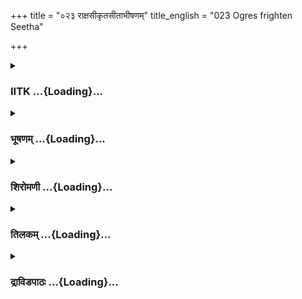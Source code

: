 +++
title = "०२३ राक्षसीकृतसीताभीषणम्"
title_english = "023 Ogres frighten Seetha"

+++
<div caption="श्रीराम-हरिसीताराममूर्ति-घनपाठिभ्यां वचनम्" class="audioEmbed" src="https://archive.org/download/Ramayana-recitation-Sriram-harisItArAmamUrti-Ghanapaati-v2/Kanda_5/Kanda_5_SK-023-Ogres_frighten_Seetha.mp3"></div>

<div class="js_include collapsed" newlevelforh1="3" title="IITK" unfilled url="/purANam/rAmAyaNam/audIchya-pAThaH/iitk/5_sundarakANDam/04-sItA-pIDanam/023_rAxasIkRtasItAbhIShaNam.md">
<details><summary><h3>IITK ...{Loading}...</h3></summary>

The demonesses attempt to convince Sita



#### श्लोकः
##### मूलम्
इत्युक्त्वा मैथिलीं राजा रावणः शत्रुरावणः।  
सन्दिश्य च ततः सर्वा राक्षसीर्निर्जगाम ह॥5.23.1॥

##### शब्दार्थः
राजा king, शत्रुरावणः tormentor of enemies, रावणः Ravana, मैथिलीम् Mythili, इति thus, उक्त्वा having spoken, ततः thereafter, सर्वाः all, राक्षसीः demonesses, सन्दिश्य च having commanded, निर्जगाम departed.

##### आङ्ग्लानुवादः
King Ravana, tormentor of enemies, having thus spoken to Mythili commanded the demonesses and departed.



#### श्लोकः
##### मूलम्
निष्क्रान्ते राक्षसेन्द्रे तु पुनरन्तःपुरं गते।  
राक्षस्यो भीमरूपास्ताः सीतां समभिदुद्रुवुः॥5.23.2॥

##### शब्दार्थः
राक्षसेन्द्रे the lord of demons, निष्क्रान्ते having left, पुनः again, अन्तःपुरम् to the inner chambers, गते gone, भीमरूपाः women of hideous appearance, ताः those, राक्षस्यः demonesses, सीताम् Sita, समभिदुद्रुवुः ran to her.

##### आङ्ग्लानुवादः
As the demon king left for his abode all the demonesses of hideous looks rushed towards Sita and crowded around her.



#### श्लोकः
##### मूलम्
ततः सीतामुपागम्य राक्षस्यः क्रोधमूर्छिताः।  
परं परुषया वाचा वैदेहीमिदमब्रुवन्॥5.23.3॥

##### शब्दार्थः
ततः then, राक्षस्यः demonesses, सीताम् to Sita, उपागम्य went near, क्रोधमूर्छिताः  senses lost in anger, परम् very, परुषया harsh, वाचा words, वैदेहीम् Vaidehi, इदम् thus, अब्रुवन् spoke.

##### आङ्ग्लानुवादः
The demonesses, overcome with anger, approached Sita and harshly saidः



#### श्लोकः
##### मूलम्
पौलस्त्यस्य वरिष्ठस्य रावणस्य महात्मनः।  
दशग्रीवस्य भार्या त्वं सीते न बहुमन्यसे॥5.23.4॥

##### शब्दार्थः
सीते O Sita, पौलस्त्यस्य in Paulastya's, वरिष्ठस्य the distinguished, महात्मनः of the highsouled, दशग्रीवस्य tennecked, रावणस्य Ravana's, भार्यात्वम् to be his wife, न बहुमन्यसे not treating it as a privilege

##### आङ्ग्लानुवादः
'O Sita don't you think it is a privilege to be the  wife of the highsouled, tennecked Ravana, who is the distinguished king of a high family of sage Paulastya?



#### श्लोकः
##### मूलम्
ततस्त्वेकजटा नाम राक्षसी वाक्यमब्रवीत्।  
आमन्त्य्र क्रोधाताम्राक्षी सीतां करतलोदरीम्॥5.23.5॥

##### शब्दार्थः
ततः then, एकजटा नाम called Ekajata, राक्षसी shedemon, क्रोधाताम्राक्षी eyes red with anger, करतलोदरीम् with a belly of the size of the palm, सीताम् Sita, आमन्त्य्र having called, वाक्यम् these words, अब्रवीत् spoke.

##### आङ्ग्लानुवादः
Then Ekajata, a shedemon of hideous looks, eyes red with anger and a belly of the size of the palm said to Sitaः



#### श्लोकः
##### मूलम्
प्रजापतीनां षण्णां तु चतुर्थो यः प्रजापतिः।  
मानसो ब्रह्मणः पुत्रः पुलस्त्य इति विश्रुतः॥5.23.6॥

##### शब्दार्थः
षण्णाम् of the six, प्रजापतीनाम् of Prajapatis, यः he who was, चतुर्थः fourth, प्रजापतिः, ब्रह्मणः Brahma, मानसः born out of mind, पुत्रः a son, पुलस्त्यः Pulastya, इति thus, विश्रुतः very famous.

##### आङ्ग्लानुवादः
'The mindborn son of Brahma is well known as Paulastya. He was the fourth  among the six Prajapatis (Maricha, Atri, Angira, Pulastya, Plaha, Kratu).



#### श्लोकः
##### मूलम्
पुलस्त्यस्य तु तेजस्वी महर्षिर्मानसः सुतः।  
नाम्ना स विश्रवा नाम प्रजापतिसमप्रभः॥5.23.7॥

##### शब्दार्थः
नाम्ना with the name, विश्रवा नाम Vishravas by name, प्रजापतिसमप्रभः equal in splendour to Prajapati, तेजस्वी glorious, सः महर्षिः that sage, पुलस्त्यस्य Pulastya's, मानसः mindborn, सुतः son.

##### आङ्ग्लानुवादः
'This glorious mindborn sage Pulastya's son is the famous Vishrava who, in glory and splendour was equal to Prajapatis.



#### श्लोकः
##### मूलम्
तस्य पुत्रो विशालाक्षि रावणः शत्रुरावणः।  
तस्य त्वं राक्षसेन्द्रस्य भार्या भवितुमर्हसि॥5.23.8॥  
मयोक्तं चारुसर्वाङ्गिः वाक्यं किं नानुमन्यसे।

##### शब्दार्थः
विशालाक्षि a largeeyed lady, शत्रुरावणः a tormentor of enemies, रावणः Ravana, तस्य his, पुत्रः son, त्वम् you, राक्षसेन्द्रस्य lord of demons, तस्य his, भार्या wife, भवितुम् to become, अर्हसि you deserve, चारुसर्वाङ्गि a lady of beautiful limbs, मया by me, उक्तम् spoken, वाक्यम् words, किम् why, नानुमन्यसे  not heeding.

##### आङ्ग्लानुवादः
'O largeeyes lady to become the wife of the lord of demons is a stroke of good luck. You deserve to be one. O lady of beautiful limbs why don't you accept his proposal?'



#### श्लोकः
##### मूलम्
ततो हरिजटा नाम राक्षसी वाक्यमब्रवीत्॥5.23.9॥  
विवर्त्य नयने कोपान्मार्जारसदृशेक्षणा।

##### शब्दार्थः
ततः then, मार्जारसदृशेक्षणा cateyed, हरिजटा नाम called Harijata, राक्षसी ogress, कोपात् with anger, नयने both eyes, विवर्त्य rolling, वाक्यम् these words, अब्रवीत् said.

##### आङ्ग्लानुवादः
Then an ogress called Harijata said this in anger, her cateyes rollingः



#### श्लोकः
##### मूलम्
येन देवास्त्रयस्त्रिंशद्देवराजश्च निर्जिताः॥5.23.10॥  
तस्य त्वं राक्षसेन्द्रस्य भार्या भवितुमर्हसि।

##### शब्दार्थः
येन by him, त्रयस्त्रिंशत् thirtythree, देवाः gods, देवराजश्च Indra, king of the gods, निर्जिताः are conquered, तस्य his, राक्षसेन्द्रस्य of the lord of ogres, त्वम् you, भार्या wife, भवितुम् to become, अर्हसि you ought to be.

##### आङ्ग्लानुवादः
'You ought to be the wife of the lord of ogres who has vanquished thirty three crores of gods including Indra, their king.'



#### श्लोकः
##### मूलम्
ततस्तु प्रघसा नाम राक्षसी क्रोधमूर्छिता॥5.23.11॥  
भर्त्सयन्ती तदा घोरमिदं वचनमब्रवीत्।

##### शब्दार्थः
ततः then, प्रघसा नाम named Praghasa, राक्षसी ogress, क्रोधमूर्छिता overwhelmed with anger, तदा then, भर्त्सयन्ती deriding, घोरम् terrific manner, इदम् these, वचनं तु words also, अब्रवीत् spoke.

##### आङ्ग्लानुवादः
Then an ogress named Praghasa, overwhelmed with anger, deriding Sita said these terrible wordsः



#### श्लोकः
##### मूलम्
वीर्योत्सिक्तस्य शूरस्य सङ्ग्रामेषु निवर्तिनः॥5.23.12॥  
बलिनो वीर्ययुक्तस्य भार्यात्वं किं न लप्स्यसे।

##### शब्दार्थः
वीर्योत्सिक्तस्य Valiant, शूरस्य hero's, सङ्ग्रामेषु in wars, अनिवर्तिनः hero who never retreats, बलिनः powerful, वीर्ययुक्तस्य mighty one, भार्यात्वम् to be a wife, किम् why, न लप्स्यसे not wishing.

##### आङ्ग्लानुवादः
'Why don't you wish to be the wife of such a mighty and powerful king, a valiant hero who has never beaten a retreat in war?



#### श्लोकः
##### मूलम्
प्रियां बहुमतां भार्यां त्यक्त्वा राजा महाबलः॥5.23.13॥  
सर्वासां च महाभागां त्वामुपैष्यति रावणः।

##### शब्दार्थः
राजा king, महाबलः mighty, रावणःRavana, प्रियाम् his dear, बहुमताम् favourrite lady, सर्वासाम् of all, महाभागाम् highly respectable, भार्याम् wife, त्यक्त्वा renouncing, त्वाम् you, उपैष्यति he is desirous

##### आङ्ग्लानुवादः
'Even renouncing his highly respectable,  favourite wife among all, mighty Ravana is prepared to accept you.



#### श्लोकः
##### मूलम्
समृद्धं स्त्रीसहस्रेण नानारत्नोपशोभितम्॥5.23.14॥  
अन्तःपुरं समुत्सृज्य त्वामुपैष्यति रावणः।

##### शब्दार्थः
रावणः Ravana, स्त्रीसहस्रेण with a thousand wives, समृद्धम् rich, नानारत्नोपशोभितम् decorated with many gems, अन्तःपुरम् inner chambers, समुत्सृज्य abandoning, त्वाम् you, उपैष्यति is desiring.

##### आङ्ग्लानुवादः
'Ravana is prepared to abandon a thousand wives in his prosperous harem  decorated with all kinds of gems in order to accept you.'



#### श्लोकः
##### मूलम्
अन्या तु विकटा नाम राक्षसी वाक्यमब्रवीत्॥5.23.15॥  
असकृद्देवता युद्धे नागगन्धर्वदानवाः।  
निर्जिताः समरे येन स ते पार्श्वमुपागतः॥5.23.16॥

##### शब्दार्थः
विकटा नाम called Vikata, अन्या other, राक्षसी तु ogress also, वाक्यम् these words, अब्रवीत् spoke, येन by whom, असकृत् often, युद्धे in war, देवताः gods, समरे in war, नागगन्धर्वदानवाः nagas, gandharvas and demons, निर्जिताः vanquished, सः he, ते your, पार्श्वम् side, आगतः has come to you.

##### आङ्ग्लानुवादः
Another ogress called Vikata said, ' Know that he who has often defeated gods in war and has vanquished nagas, gandharvas and demons has come to you (seeking your favour)'.



#### श्लोकः
##### मूलम्
तस्य सर्वसमृद्धस्य रावणस्य महात्मनः।  
किमद्य राक्षसेन्द्रस्य भार्यात्वं नेच्छसेऽधमे॥5.23.17॥

##### शब्दार्थः
अधमे O foolish woman, सर्वसमृद्धस्य who has abundance of wealth, महात्मनः great self, राक्षसेन्द्रस्य of the lord of ogres, तस्य his, रावणस्य Ravana's, भार्यात्वम् to be wife, अद्य now, किम् why, नेच्छसे do not you desire

##### आङ्ग्लानुवादः
'O foolish woman why don't you seek the wifehood of a glorious king of demons who has abundance of wealth?'



#### श्लोकः
##### मूलम्
ततस्तु दुर्मुखी नाम राक्षसी वाक्यमब्रवीत्।  
यस्य सूर्यो न तपति भीतो यस्य च मारुतः॥5.23.18॥  
न वाति स्मायतापाङ्गे किं त्वं तस्य न तिष्ठसि।

##### शब्दार्थः
ततः then, दुर्मुखी नाम named Durmukhi, राक्षसी ogress, वाक्यम् these words, अब्रवीत् spoke, आयतापाङ्गे lady of long side glaces, यस्य whose, भीतः by fear of whom, सूर्यः Sun, न तपति not scorch, यस्य by whose, भीतः by fear of whom, मारुतः wind, न वाति स्म not blow, तस्य his, त्वम् you, किम् why, न तिष्ठसि not yield

##### आङ्ग्लानुवादः
Then an ogress called Durmukhi said, 'O lady of long sideglances why don't you yield to him, afraid of whom the Sun scorches not and strong winds blow not?



#### श्लोकः
##### मूलम्
पुष्पवृष्टिं च तरवो मुमुचुर्यस्य वै भयात्॥5.23.19॥  
शैलाश्च सुभ्रु पानीयं जलदाश्च यदेच्छति।  
तस्य नैरृतराजस्य राजराजस्य भामिनि ॥5.23.20॥  
किं त्वं न कुरुषे बुद्धिं भार्यार्थे रावणस्य हि।

##### शब्दार्थः
सुभ्रु lady with beautiful eyebrows, भामिनि radiant one, यस्य whose, भयात् fear, तरवः trees, पुष्पवृष्टिम् rain of flowers, मुमुचुः released, यदा whenever, इच्छति wishes, शैलाश्च even mountains, जलदाश्च clouds also, पानीयम् water, नैरृतराजस्य for the king of the  
southwest, Ravana, राजराजस्य king of kings, तस्य his, रावणस्य Ravana's, भार्यार्थे to become his wife, बुद्धिम् mind accepting, त्वम् you, किम् why, न कुरुषे not wishing?

##### आङ्ग्लानुवादः
'O lady of beautiful brows why don't you make up your mind to accept the king of kings, afraid of whom the trees rain flowers, the mountains and clouds release water at his will? Ravana is the king of the southwest, direction Why don't you wish to be his wife?



#### श्लोकः
##### मूलम्
साधु ते तत्त्वतो देवि कथितं साधु भामिनि॥5.23.21॥  
गृहाण सुस्मिते वाक्यमन्यथा न भविष्यसि।

##### शब्दार्थः
सुस्मिते lady with a gentle smile, भामिनि a beautiful lady, देवि queen, तत्त्वतः truly, साधु well, ते you, कथितम् spoken, साधु wishing well, वाक्यम् these words, गृहाण accept, अन्यथा otherwise, न भविष्यसि will not be alive.

##### आङ्ग्लानुवादः
'O beautiful lady with a gentle smile we have tendered good advice to you wishing you well. Accept this advice or else you may not be alive.'  

#### समाप्तिः
 श्रीमद्रामायणे वाल्मीकीय आदिकाव्ये सुन्दरकाण्डे त्रयोविंशस्सर्गः।  
Thus ends the twentythird sarga of Sundarakanda of the holy Ramayana, the first epic composed by sage Valmiki.

</details>
</div>
<div class="js_include collapsed" newlevelforh1="3" title="भूषणम्" unfilled url="/purANam/rAmAyaNam/audIchya-pAThaH/TIkA/bhUShaNa_iitk/5_sundarakANDam/04-sItA-pIDanam/023_rAxasIkRtasItAbhIShaNam.md">
<details><summary><h3>भूषणम् ...{Loading}...</h3></summary>



इत्युक्त्वा मैथिलीं राजा रावणः शत्रुरावणः ।  

संदिश्य च ततः सर्वा राक्षसीर्निर्जगाम ह  ॥  ५।२३।१ ॥   

निष्क्रान्ते राक्षसेन्द्रे तु पुनरन्तःपुरं गते ।  

राक्षस्यो भीमरूपास्ताः सीतां समभिदुद्रुवुः  ॥  ५।२३।२ ॥   

ततः सीतामुपागम्य राक्षस्यः क्रोधमूर्च्छिताः ।  

परं परुषया वाचा वैदेहीमिदमब्रुवन्  ॥  ५।२३।३ ॥   

पौलस्त्यस्य वरिष्ठस्य रावणस्य महात्मनः ।  

दशग्रीवस्य भार्यात्वं सीते न बहु मन्यसे  ॥  ५।२३।५ ॥   

इत्युक्त्वेत्यादि  ॥  ५।२३।१५ ॥   

  

प्रजापतीनां षण्णां तु चतुर्थो यः प्रजापतिः ।  

मानसो ब्रह्मणः पुत्रः पुलस्त्य इति विश्रुतः  ॥  ५।२३।६ ॥   

पुलस्त्यस्य तु तेजस्वी महर्षिर्मानसः सुतः ।  

नाम्ना स विश्रवा नाम प्रजापतिसमप्रभः  ॥  ५।२३।७ ॥   

तस्य पुत्रो विशालाक्षि रावणः शत्रुरावणः ।  

तस्य त्वं राक्षसेन्द्रस्य भार्या भवितुमर्हसि  ॥  ५।२३।८ ॥   

मयोक्तं चारुसर्वाङ्गि वाक्यं किन्नानुमन्यसे ।  

ततो हरिजटा नाम राक्षसी वाक्यमब्रवीत् ।  

विवर्त्य नयने कोपान्मार्जारसदृशेक्षणा  ॥  ५।२३।९ ॥   

येन देवास्त्रयस्त्रिंशद्देवराजश्च निर्जिताः ।  

भर्त्सयन्ती तदा घोरमिदं वचनमब्रवीत्  ॥  ५।२३।१० ॥   

वीर्योत्सिक्तस्य शूरस्य सङ्ग्रामेष्वनिवर्तिनः ।  

बलिनो वीर्ययुक्तस्य भार्यात्वं किं न लप्स्यसे  ॥  ५।२३।१२ ॥   

प्रजापतीनामिति । "मरीचिरत्र्यङ्गिरसौ पुलस्त्यः पुलहः क्रतुः" इति षट्
प्रजापतयः । तेषां चतुर्थः पुलस्त्य  ॥  ५।२३।६१२ ॥   

  

प्रियां बहुमतां भर्यां त्यक्त्वा राजा महाबलः ।  

सर्वासां च महाभागां त्वामुपैष्यति रावणः  ॥  ५।२३।१३ ॥   

समृद्धं स्त्रीसहस्रेण नानारत्नोपशोभितम् ।  

अन्तःपुरं समुत्सृज्य त्वामुपैष्यति रावणः  ॥  ५।२३।१४ ॥   

अन्या तु विकटा नाम राक्षसी वाक्यमब्रवीत्  ॥  ५।२३।१५ ॥   

असकृद्देवता युद्धे नागगन्धर्वदानवाः ।  

निर्जिताः समरे येन स ते पार्श्वमुपागतः  ॥  ५।२३।१६ ॥   

तस्य सर्वसमृद्धस्य रावणस्य महात्मनः ।  

किमद्य राक्षसेन्द्रस्य भार्यात्वं नेच्छसे ऽधमे ।  

ततस्तु दुर्मुखी नाम राक्षसी वाक्यमब्रवीत्  ॥  ५।२३।१७ ॥   

प्रियामिति । सर्वासां प्रियां बहुमताम् महाभागां च भार्यां मन्दोदरीं
त्यक्त्वा त्वामुपैष्यति  ॥  ५।२३।१३१७ ॥   

  

यस्य सूर्यो न तपति भीतो यस्य च मारुतः ।  

न वाति स्मायतापाङ्गे किं त्वं तस्य न तिष्ठसि  ॥  ५।२३।१८ ॥   

यस्य यस्मात् । तस्य न तिष्ठसि तस्मै न तिष्ठसे ।
प्रकाशनार्थेप्यार्षत्वात्परस्मैपदं षष्ठी च  ॥  ५।२३।१८ ॥   

  

पुष्पवृष्टिं च तरवो मुमुचुर्यस्य वै भयात् ।  

शैलाश्च सुभ्रूः पानीयं जलदाश्च यदेच्छति  ॥  ५।२३।१९ ॥   

तस्य नैर्ऋतराजस्य राजराजस्य भामिनि ।  

किं त्वं न कुरुषे बुद्धिं भार्यार्थे रावणस्य हि  ॥  ५।२३।२० ॥   

पुष्पवृष्टिमित्यादि । शैलाश्च पानीयं रावणः यदेच्छति तदा मुञ्चन्तीति
विपरिणम्यते  ॥  ५।२३।१९२० ॥   

  

साधु ते तत्त्वतो देवि कथितं साधु भामिनि ।  

गृहाण सुस्मिते वाक्यमन्यथा न भविष्यसि  ॥  ५।२३।२१ ॥   

इत्यार्षे श्रीरामायणे वाल्मीकीये आदिकाव्ये श्रीमत्सुन्दरकाण्डे
त्रयोविंशः सर्गः  ॥  ५।२३ ॥   

साधु ते कथितम् साधु गृहाणेति साधुशब्दद्वयस्य निर्वाहः  ॥  ५।२३।२१ ॥   

इति गोविन्दराजविरचिते श्रीरामायणभूषणे श्रृङ्गारतिलकाख्याने
सुन्दरकाण्डव्याख्याने त्रयोविंशः सर्गः  ॥  ५।२३ ॥   



</details>
</div>
<div class="js_include collapsed" newlevelforh1="3" title="शिरोमणी" unfilled url="/purANam/rAmAyaNam/audIchya-pAThaH/TIkA/shiromaNI_iitk/5_sundarakANDam/04-sItA-pIDanam/023_rAxasIkRtasItAbhIShaNam.md">
<details><summary><h3>शिरोमणी ...{Loading}...</h3></summary>



रावणगमनानन्तरकालिकं वृत्तं वर्णयितुमाह इतीति । शत्रुरावणो रावणः
मैथिलीमित्युक्त्वा राक्षसीः संदिश्य च निर्जगाम  ॥  ५।२३।१  ॥   

  

निष्क्रन्त इति । निष्क्रन्ते अन्तःपुरान्निर्गते रावणे पुनरन्तःपुरं च गते
सति भीमरूपा राक्षस्यः सीतां समभिदुद्रुवुः जग्मुः  ॥  ५।२३।२  ॥   

  

तत इति । ततो रावणगमनात्पमरनन्तरं क्रोधमूर्च्छिता राक्षस्यः सीतामुपागम्य
परुषया वाचा इदमब्रुवन्  ॥  ५।२३।३  ॥   

  

तद्वचनाकारमाह पौलस्त्यस्येत्यादिभिः । हे सीते पौलस्त्यस्य दशग्रीवस्य
भार्या मन्दोदर्यादिः त्वं बहु न मन्यसे तत्कर्तृकपूजां न
स्वीकरोषीत्यर्थः, तत्कुतः, तत्कुत इति शेषः । सुबन्तस्य कर्मतया अन्वयान्न
द्वितीया यत्तदोरध्याहारो वा  ॥  ५।२३।४  ॥   

  

ननु राक्षसीकर्तृकपूजामहं न ग्रहीष्यामीत्युत्थापितसीताशङ्कां निवर्तयितुं
वचनान्तरमुपक्रमते तत इति । ततः तदुक्त्यनन्तरं करतलोदरीं
सूक्ष्मोदरविशिष्टामित्यर्थः, सीतामामन्त्र्य संबोध्य क्रोधताम्राक्षी
एकजटानाम राक्षसी अब्रवीत्  ॥  ५।२३।५  ॥   

  

तद्वचनाकारमाह प्रजापतीनामित्यादिभिः । पुलस्त्य इति नाम्ना विश्रुतो
विख्यातः अयमेतद्वंशप्रवर्तकः ब्रह्मणो मानसः पुत्रः षण्णां
"मरीचिरत्र्यङ्गिरसः पुलस्त्यः पुलहः क्रतुः" इत्यत्रोक्तानां प्रजापतीनां
मध्ये चतुर्थः प्रजापतिः  ॥  ५।२३।६ ॥   

  

पुलस्त्यस्येति । पुलस्त्यस्य मानसः सुतो विश्रवा नाम  ॥  ५।२३।७  ॥   

  

तस्येति । तस्य विश्रवसः पुत्रो रावणः तस्य रावणस्य भार्याः पत्नीः भवितुं
पूज्यात्वेन प्राप्तुं त्वमर्हसि  ॥  ५।२३।८  ॥   

  

मयेति । मयोक्तं किं किमर्थं न अनुमन्यसे । अर्धं पृथक् । ततो ऽनन्तरं
मार्जारसदृशेक्षणा हरिजटानाम राक्षसी अब्रवीत् । अर्धद्वयमेकान्वयि  ॥ 
५।२३।९  ॥   

  

तद्वचनाकारमाह येनेत्यादिभिः । येन देवा देवराजश्च निर्जिताः तस्य भार्याः
पत्नीः भवितुं पूज्यात्वेन प्राप्तुं त्वमर्हसि  ॥  ५।२३।१०  ॥   

  

वीर्येति । वीर्योत्सिक्तस्य उद्धतवीर्यस्य रावणस्य भार्या
मन्दोदरीप्रभृतिः किं किमर्थं न लिप्स्यसे वाञ्छसि । द्वितीयानुत्पत्तिः
पूर्ववत्  ॥  ५।२३।११  ॥   

  

तत्र हेतुमाह प्रियामिति । प्रियामतिप्रीतिविषयीभूतां बहुमतां
बहुभिराकाङ्क्षितां भार्यामतिदीप्तिहेतुभूतां राजलक्ष्मीमित्यर्थः,
त्यक्त्वा सर्वासां लक्ष्म्यादीनां मध्ये महाभागां त्वां रावण उपैष्यति
प्रापयिष्यति  ॥  ५।२३।१२  ॥   

  

समृद्धमिति । स्त्रीसहस्रेण समृद्धमन्तःपुरमुत्सृज्य स्वाधीनत्वं निवर्त्य
त्वामुपैष्यति प्रापयिष्यति  ॥  ५।२३।१३  ॥   

  

असकृदिति । येन गन्धर्वदानवा असकृन्निर्जिताः स रावणः ते पार्श्वं
चरणसमीपमुपागतः अतिभाग्यं तवेत्यर्थः  ॥  ५।२३।१४  ॥   

  

तस्येति । तस्य भार्यात्वं किमर्थं नेच्छसे सेविकात्वेन वाञ्छसि  ॥  ५।२३।१५
 ॥   

  

यस्येति । यस्य यस्माद्भीतः सूर्यो न तपति मारुतो न वाति च तस्य पूजायामिति
शेषः, त्वं किं किमर्थं न तिष्ठसे आस्थां करोषि  ॥  ५।२३।१६  ॥   

  

पुष्पेति । यस्य भयात् यदा इच्छति तदैव तरवो पुष्पवृष्टिं मुमुचुः शैलाः
गिरयः जलदाश्च पानीयं सुस्रुवुः तस्य भार्यार्थे तद्भार्याणां कल्याणार्थं
बुद्धिं निश्चयं त्वं किं कथं न कुरुषे । अर्धचतुष्टयमेकान्वयि  ॥ 
५।२३।१७,१८  ॥   

  

साध्विति । हे भामिनि तत्त्वतः यथार्थं साधु कथितं वाक्यं मद्वचनं साधु
गृहाण स्वीकुरु अन्यथा न भविष्यसि राक्षस्यो हनिष्यन्तीत्यर्थः  ॥  ५।२३।१९
 ॥   

  

इति श्रीमद्वाल्मीकीयरामायणव्याख्याने रामायणशिरोमणौ सुन्दरकाण्डे
त्रयोविंशः सर्गः  ॥  ५।२३  ॥   

  



</details>
</div>
<div class="js_include collapsed" newlevelforh1="3" title="तिलकम्" unfilled url="/purANam/rAmAyaNam/audIchya-pAThaH/TIkA/tilaka_iitk/5_sundarakANDam/04-sItA-pIDanam/023_rAxasIkRtasItAbhIShaNam.md">
<details><summary><h3>तिलकम् ...{Loading}...</h3></summary>



शत्रून्रावयति हाहाशब्दं कारयति स शत्रुरावणः  ॥  ५।२३।१,२  ॥   

  

ततः परं रावणगमनादनन्तरम् । लोकोक्तौ वा परमिति  ॥  ५।२३।३  ॥   

  

भार्यात्वं भार्याभावं न बहु मन्यसे मोहादिति शेषः  ॥  ५।२३।४  ॥   

  

ततः सर्वसाधारणैतद्वाक्यप्रयोगोत्तरमेकजटा विशिष्याब्रवीत् । करतलोदरीम्
अतुन्दिलामित्यर्थः  ॥  ५।२३।५  ॥   

  

"मरीचिरत्र्यङ्गिरसौ पुलस्त्यः पुलहः क्रतुः" इत्यनुक्रान्तषट्प्रजापतीनां
चतुर्थः पुलस्त्यः  ॥  ५।२३।६,७  ॥   

  

तस्य पुत्र इत्यनेन कुलीनत्वं सूचितम्  ॥  ५।२३।८  ॥   

  

किं किमर्थम् । ततः कुलनिरूपणानन्तरम्  ॥  ५।२३।९  ॥   

  

येनेत्यनेन पराक्रमातिशयसूचनम्  ॥  ५।२३।१०  ॥   

  

न लिप्ससे नेच्छसीत्यर्थः  ॥  ५।२३।११  ॥   

  

सर्वासां मध्ये बहुमतां महाभागामतिभाग्यवतीं मन्दोदरीमपि त्यक्त्वा
त्वामुपैष्यति  ॥  ५।२३।१२१५  ॥   

  

यस्य भीतः सूर्यो न तपतीत्यर्थः । न तिष्ठसे वशे इति शेषः  ॥  ५।२३।१६  ॥   

  

यदेच्छति तदा सुस्रुवुरित्यर्थः  ॥  ५।२३।१७  ॥   

  

भार्यार्थे भार्यात्वनिमित्तम्  ॥  ५।२३।१८  ॥   

  

साधु कथितं साधु गृहाण । न भविष्यसि मारयाम इत्यर्थः  ॥  ५।२३।१९  ॥   

  

इति श्रीरामाभिरामे श्रीरामीये रामायणतिलके वाल्मीकीय आदिकाव्ये
सुन्दरकाण्डे त्रयोविंशः सर्गः  ॥  ५।२३  ॥   

  



</details>
</div>
<div class="js_include collapsed" newlevelforh1="3" title="द्राविडपाठः" unfilled url="/purANam/rAmAyaNam/drAviDapAThaH/5_sundarakANDam/04-sItA-pIDanam/023_rAxasIkRtasItAbhIShaNam.md">
<details><summary><h3>द्राविडपाठः ...{Loading}...</h3></summary>



  
इत्युक्त्वा मैथिलीं राजा रावणः शत्रुरावणः।  
सन्दिश्य च ततः सर्वा राक्षसीर्निर्जगाम ह ॥ 5.23.1 ॥   
निष्क्रान्ते राक्षसेन्द्रे तु पुनरन्तःपुरं गते।  
राक्षस्यो भीमरूपास्ताः सीतां समभिदुद्रुवुः ॥ 5.23.2 ॥   
ततः सीतामुपागम्य राक्षस्यः क्रोधमूर्च्छिताः।  
परं परुषया वाचा वैदेहीमिदमब्रुवन् ॥ 5.23.3 ॥   
पौलस्त्यस्य वरिष्ठस्य रावणस्य महात्मनः।  
दशग्रीवस्य भार्यात्वं सीते न बहु मन्यसे ॥ 5.23.4 ॥   
प्रजापतीनां षण्णां तु चतुर्थो यः प्रजापतिः।  
मानसो ब्रह्मणः पुत्रः पुलस्त्य इति विश्रुतः ॥ 5.23.5 ॥   
पुलस्त्यस्य तु तेजस्वी महर्षिर्मानसः सुतः।  
नाम्ना स विश्रवा नाम प्रजापतिसमप्रभः ॥ 5.23.6 ॥   
तस्य पुत्रो विशालाक्षि रावणः शत्रुरावणः।  
तस्य त्वं राक्षसेन्द्रस्य भार्या भवितुमर्हसि ॥ 5.23.7 ॥   
ततो हरिजटा नाम राक्षसी वाक्यमब्रवीत्।  
विवर्त्य नयने कोपान्मार्जारसदृशेक्षणा ॥ 5.23.8 ॥   
येन देवास्त्रयस्त्रिंशद्देवराजश्च निर्जिताः।  
भर्त्सयन्ती तदा घोरमिदं वचनमब्रवीत् ॥ 5.23.9 ॥   
वीर्योत्सिक्तस्य शूरस्य सङ्ग्रामेष्वनिवर्तिनः।  
बलिनो वीर्ययुक्तस्य भार्यात्वं किं न लप्स्यसे ॥ 5.23.10 ॥   
प्रियां बहुमतां भर्यां त्यक्त्वा राजा महाबलः।  
सर्वासां च महाभागां त्वामुपैष्यति रावणः ॥ 5.23.11 ॥   
समृद्धं स्त्रीसहस्रेण नानारत्नोपशोभितम्।  
अन्तःपुरं समुत्सृज्य त्वामुपैष्यति रावणः ॥ 5.23.12 ॥   
अन्या तु विकटा नाम राक्षसी वाक्यमब्रवीत् ॥ 5.23.13 ॥   
असकृद्देवता युद्धे नागगन्धर्वदानवाः।  
निर्जिताः समरे येन स ते पार्श्वमुपागतः ॥ 5.23.14 ॥   
किमद्य राक्षसेन्द्रस्य भार्यात्वं नेच्छसेऽधमे।  
ततस्तु दुर्मुखी नाम राक्षसी वाक्यमब्रवीत् ॥ 5.23.15 ॥   
यस्य सूर्यो न तपति भीतो यस्य च मारुतः।  
न वाति स्मायतापाङ्गे किं त्वं तस्य न तिष्ठसि ॥ 5.23.16 ॥   
पुष्पवृष्टिं च तरवो मुमुचुर्यस्य वै भयात्।  
शैलाश्च सुभ्रूः पानीयं जलदाश्च यदेच्छति ॥ 5.23.17 ॥   
तस्य नैर्ऋतराजस्य राजराजस्य भामिनि।  
किं त्वं न कुरुषे बुद्धिं भार्यार्थे रावणस्य हि ॥ 5.23.18 ॥   
साधु ते तत्त्वतो देवि कथितं साधु भामिनि।  
गृहाण सुस्मिते वाक्यमन्यथा न भविष्यसि ॥ 5.23.19 ॥   

</details>
</div>
